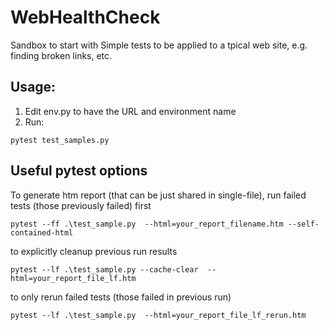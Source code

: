 # WebHealthCheck
Sandbox to start with Simple tests to be applied to a tpical web site, e.g. finding broken links, etc.

## Usage:
1. Edit env.py to have the URL and environment name
2. Run:
```
pytest test_samples.py
```

## Useful pytest options
To generate htm report (that can be just shared in single-file), run failed tests (those previously failed) first
```commandline
pytest --ff .\test_sample.py  --html=your_report_filename.htm --self-contained-html
```

to explicitly cleanup previous run results
```commandline
pytest --lf .\test_sample.py --cache-clear  --html=your_report_file_lf.htm
```

to only rerun failed tests (those failed in previous run)
```commandline
pytest --lf .\test_sample.py  --html=your_report_file_lf_rerun.htm
```
